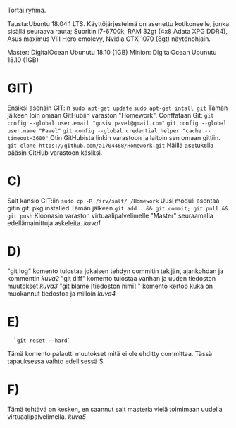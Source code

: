 Tortai ryhmä.

Tausta:Ubuntu 18.04.1 LTS. Käyttöjärjestelmä on asenettu kotikoneelle, jonka sisällä seuraava rauta; Suoritin i7-6700k, RAM 32gt (4x8 Adata XPG DDR4), Asus maximus VIII Hero emolevy, Nvidia GTX 1070 (8gt) näytönohjain. 

Master: DigitalOcean Ubunutu 18.10 (1GB)
Minion: DigitalOcean Ubunutu 18.10 (1GB)

# GIT)
Ensiksi asensin GIT:in
        ```sudo apt-get update```
        ```sudo apt-get intall git```
Tämän jälkeen loin omaan GitHubiin varaston "Homework". Conffataan Git:
        ```git config --global user.email "gusiv.pavel@gmail.com"```
        ```git config --global user.name "Pavel"```
        ```git config --global credential.helper "cache --timeout=3600"```
Otin GitHubista linkin varastoon ja laitoin sen omaan gittiin.
        ```git clone https://github.com/a1704468/Homework.git```
Näillä asetuksila pääsin GitHub varastoon käsiksi.

# C)
Salt kansio GIT:iin
        ```sudo cp -R /srv/salt/ /Homework```
Uusi moduli asentaa gitin
        git:
         pkg.installed
Tämän jälkeen
        `git add . && git commit; git pull && git push`
Kloonasin varaston virtuaalipalvelimelle "Master" seuraamalla edellämainittuja askeleita.
*kuva1*

# D)
"git log" komento tulostaa jokaisen tehdyn commitin tekijän, ajankohdan ja kommentin
*kuva2*
"git diff" komento tulostaa vanhan ja uuden tiedoston muutokset
*kuva3*
"git blame [tiedoston nimi] " komento kertoo kuka on muokannut tiedostoa ja milloin
*kuva4*

# E)
      `git reset --hard`
Tämä komento palautti muutokset mitä ei ole ehditty committaa. Tässä tapauksessa vaihto edellisessä $

# F)

Tämä tehtävä on kesken, en saannut salt masteria vielä toimimaan uudella virtuaalipalvelimella.
*kuva5*

